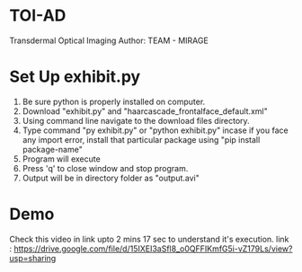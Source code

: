 # TOI-AD
Transdermal Optical Imaging 
Author: TEAM - MIRAGE


# Set Up exhibit.py
1. Be sure python is properly installed on computer.
2. Download "exhibit.py" and "haarcascade_frontalface_default.xml"
3. Using command line navigate to the download files directory.
4. Type command "py exhibit.py" or "python exhibit.py" incase if you face any import error,     install that particular package using "pip install package-name" 
5. Program will execute 
6. Press 'q' to close window and stop program.
7. Output will be in directory folder as "output.avi"

# Demo
Check this video in link upto 2 mins 17 sec to understand it's execution.
link : https://drive.google.com/file/d/15IXEI3aSfl8_o0QFFIKmfG5i-vZ179Ls/view?usp=sharing 
